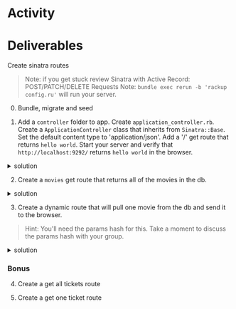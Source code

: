 # Activity

# Deliverables
Create sinatra routes 

>Note: if you get stuck review Sinatra with Active Record: POST/PATCH/DELETE Requests
>Note: `bundle exec rerun -b 'rackup config.ru'` will run your server.

0. Bundle, migrate and seed


1. Add a `controller` folder to app. Create `application_controller.rb`. Create a `ApplicationController` class that inherits from `Sinatra::Base`. Set the default content type to 'application/json'. Add a '/' get route that returns `hello world`. Start your server and verify that `http://localhost:9292/` returns `hello world` in the browser.
 <details>
      <summary>
        solution 
      </summary>
      <hr/>
        <img src="assets/image_16.png"
        alt="tickets controller"
        style="margin-right: 10px;" />
      <hr/>
 </details>

2. Create a `movies` get route that returns all of the movies in the db.

 <details>
      <summary>
        solution 
      </summary>
      <hr/>
        <img src="assets/image_17.png"
        alt="config.ru"
        style="margin-right: 10px;" />
      <hr/>
 </details>

3. Create a dynamic route that will pull one movie from the db and send it to the browser.  
> Hint: You'll need the params hash for this. Take a moment to discuss the params hash with your group.
 <details>
      <summary>
        solution 
      </summary>
      <hr/>
        <img src="assets/image_18.png"
        alt="includes"
        style="margin-right: 10px;" />
      <hr/>
 </details>

### Bonus 
4. Create a get all tickets route  

5. Create a get one ticket route 